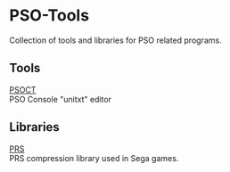 # PSO-Tools
Collection of tools and libraries for PSO related programs.

## Tools
[PSOCT](https://github.com/Solybum/PSO-Tools/tree/master/PSO%20Console%20Text)  
PSO Console "unitxt" editor

## Libraries 
[PRS](https://github.com/Solybum/PSO-Tools/tree/master/PRS)  
PRS compression library used in Sega games.  
